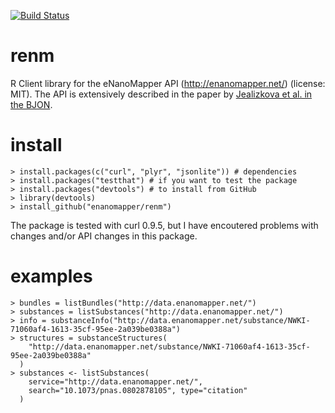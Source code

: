 [![Build Status](https://travis-ci.org/enanomapper/renm.svg?branch=master)](https://travis-ci.org/enanomapper/renm)

# renm

R Client library for the eNanoMapper API (http://enanomapper.net/) (license: MIT).
The API is extensively described in the paper by [Jealizkova et al. in the BJON](http://dx.doi.org/10.3762/bjnano.6.165).

# install

    > install.packages(c("curl", "plyr", "jsonlite")) # dependencies
    > install.packages("testthat") # if you want to test the package
    > install.packages("devtools") # to install from GitHub
    > library(devtools)
    > install_github("enanomapper/renm")

The package is tested with curl 0.9.5, but I have encoutered problems with
changes and/or API changes in this package.

# examples

    > bundles = listBundles("http://data.enanomapper.net/")
    > substances = listSubstances("http://data.enanomapper.net/")
    > info = substanceInfo("http://data.enanomapper.net/substance/NWKI-71060af4-1613-35cf-95ee-2a039be0388a")
    > structures = substanceStructures(
        "http://data.enanomapper.net/substance/NWKI-71060af4-1613-35cf-95ee-2a039be0388a"
      )
    > substances <- listSubstances(
        service="http://data.enanomapper.net/",
        search="10.1073/pnas.0802878105", type="citation"
      )

